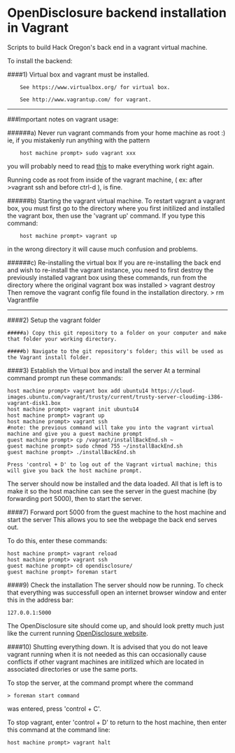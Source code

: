 OpenDisclosure backend installation in Vagrant
=================

Scripts to build Hack Oregon's back end in a vagrant virtual machine.

To install the backend:

####1) Virtual box and vagrant must be installed.

		See https://www.virtualbox.org/ for virtual box.
	
		See http://www.vagrantup.com/ for vagrant.
		
-----------------------
###Important notes on vagrant usage:
	
######a) Never run vagrant commands from your home machine as root :)
ie, if you mistakenly run anything with the pattern 
	
		host machine prompt> sudo vagrant xxx
		
  you will probably need to read [this](http://stackoverflow.com/questions/25652769/should-vagrant-require-sudo-for-each-command) to make everything work right again.
	
  Running code as root from inside of the vagrant machine, ( ex: after >vagrant ssh and before ctrl-d ), is fine. 
	
######b) Starting the vagrant virtual machine. 
To restart vagrant a vagrant box, you must first go to the directory where you first initilized and installed the vagrant box, then use the 'vagrant up' command. If you type this command:
		
		host machine prompt> vagrant up
		
  in the wrong directory it will cause much confusion and problems. 
	
######c) Re-installing the virtual box
If you are re-installing the back end and wish to re-install the vagrant instance, you need to first destroy the previously installed vagrant box using these commands, run from the directory where the original vagrant box was installed
		> vagrant destroy
  Then remove the vagrant config file found in the installation directory. 
		> rm Vagrantfile

-----------------------
####2) Setup the vagrant folder

	#####a) Copy this git repository to a folder on your computer and make that folder your working directory.
	
	#####b) Navigate to the git repository's folder; this will be used as the Vagrant install folder.
  
####3) Establish the Virtual box and install the server
At a terminal command prompt run these commands:
  
	host machine prompt> vagrant box add ubuntu14 https://cloud-images.ubuntu.com/vagrant/trusty/current/trusty-server-cloudimg-i386-vagrant-disk1.box
	host machine prompt> vagrant init ubuntu14
	host machine prompt> vagrant up
	host machine prompt> vagrant ssh
	#note: the previous command will take you into the vagrant virtual machine and give you a guest machine prompt
	guest machine prompt> cp /vagrant/installBackEnd.sh ~
	guest machine prompt> sudo chmod 755 ~/installBackEnd.sh
	guest machine prompt> ./installBackEnd.sh
	
 	Press 'control + D' to log out of the Vagrant virtual machine; this will give you back the host machine prompt.
 	
 The server should now be installed and the data loaded. All that is left is to make it so the host machine can see the server in the guest machine (by forwarding port 5000), then to start the server.
	
####7) Forward port 5000 from the guest machine to the host machine and start the server
This allows you to see the webpage the back end serves out.

To do this, enter these commands:
 
 	host machine prompt> vagrant reload
	host machine prompt> vagrant ssh
	guest machine prompt> cd opendisclosure/
	guest machine prompt> foreman start
	
	
####9) Check the installation
The server should now be running. To check that everything was successfull open an internet browser window and enter this in the address bar:
  	
  	127.0.0.1:5000
	
The OpenDisclosure site should come up, and should look pretty much just like the current running [OpenDisclosure website](http://www.opendisclosure.io/). 

####10) Shutting everything down. 
It is advised that you do not leave vagrant running when it is not needed as this can occasionally cause conflicts if other vagrant machines are initilized which are located in associated directories or use the same ports. 

   To stop the server, at the command prompt where the command
   
	> foreman start command 
	
  was entered, press 'control + C'. 
  
  To stop vagrant, enter 'control + D' to return to the host machine, then enter this command at the command line:
  
  	host machine prompt> vagrant halt

